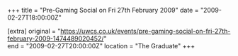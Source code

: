 +++
title = "Pre-Gaming Social on Fri 27th February 2009"
date = "2009-02-27T18:00:00Z"

[extra]
original = "https://uwcs.co.uk/events/pre-gaming-social-on-fri-27th-february-2009-1474489020452/"    
end = "2009-02-27T20:00:00Z"
location = "The Graduate"
+++



